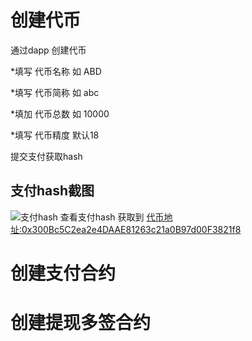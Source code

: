 # 创建代币

通过dapp 创建代币

*填写 代币名称  如 ABD

*填写 代币简称  如 abc

*填加 代币总数  如 10000

*填写 代币精度 默认18

提交支付获取hash
## 支付hash截图
![支付hash](https://caseapp.hnbangyao.net/uploads/20241112/41e23a6290c5bd7852f7b7f7a032fdf7.png '付款hash')
查看支付hash
获取到 
[代币地址:0x300Bc5C2ea2e4DAAE81263c21a0B97d00F3821f8](https://testnet.bscscan.com/token/0x300Bc5C2ea2e4DAAE81263c21a0B97d00F3821f8)

# 创建支付合约

# 创建提现多签合约
